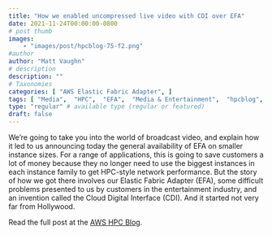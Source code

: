 ```yaml
---
title: "How we enabled uncompressed live video with CDI over EFA"
date: 2021-11-24T00:00:00-0800
# post thumb
images:
    - "images/post/hpcblog-75-f2.png"
#author
author: "Matt Vaughn"
# description
description: ""
# Taxonomies
categories: [ "AWS Elastic Fabric Adapter", ]
tags: [ "Media",  "HPC",  "EFA",  "Media & Entertainment",  "hpcblog", ]
type: "regular" # available type (regular or featured)
draft: false
---
```


We’re going to take you into the world of broadcast video, and explain how it led to us announcing today the general availability of EFA on smaller instance sizes. For a range of applications, this is going to save customers a lot of money because they no longer need to use the biggest instances in each instance family to get HPC-style network performance. But the story of how we got there involves our Elastic Fabric Adapter (EFA), some difficult problems presented to us by customers in the entertainment industry, and an invention called the Cloud Digital Interface (CDI). And it started not very far from Hollywood.

Read the full post at the [AWS HPC Blog](https://aws.amazon.com/blogs/hpc/how-we-enabled-uncompressed-live-video-with-cdi-over-efa/).
